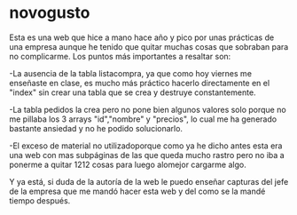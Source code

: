 # novogusto
Esta es una web que hice a mano hace año y pico por unas prácticas de una empresa aunque he tenido que quitar muchas cosas que sobraban para no complicarme.
Los puntos más importantes a resaltar son:

-La ausencia de la tabla listacompra, ya que como hoy viernes me enseñaste en clase, es mucho más práctico hacerlo directamente en el "index" sin crear una tabla que se crea y destruye constantemente.

-La tabla pedidos la crea pero no pone bien algunos valores solo porque no me pillaba los 3 arrays "id","nombre" y "precios", lo cual me ha generado bastante ansiedad y no he podido solucionarlo.

-El exceso de material no utilizadoporque como ya he dicho antes esta era una web con mas subpáginas de las que queda mucho rastro pero no iba a ponerme a quitar 1212 cosas para luego alomejor cargarme algo.

Y ya está, si duda de la autoría de la web le puedo enseñar capturas del jefe de la empresa que me mandó hacer esta web y del como se la mandé tiempo después.
